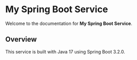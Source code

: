 # My Spring Boot Service

Welcome to the documentation for **My Spring Boot Service**.

## Overview

This service is built with Java 17 using Spring Boot 3.2.0.